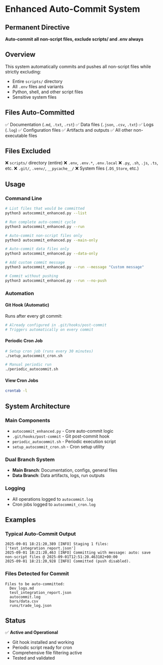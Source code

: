 # Enhanced Auto-Commit System

## Permanent Directive
**Auto-commit all non-script files, exclude scripts/ and .env always**

## Overview
This system automatically commits and pushes all non-script files while strictly excluding:
- Entire `scripts/` directory
- All `.env` files and variants
- Python, shell, and other script files
- Sensitive system files

## Files Auto-Committed
✅ Documentation (`.md`, `.txt`, `.rst`)
✅ Data files (`.json`, `.csv`, `.txt`)
✅ Logs (`.log`)
✅ Configuration files
✅ Artifacts and outputs
✅ All other non-executable files

## Files Excluded
❌ `scripts/` directory (entire)
❌ `.env`, `.env.*`, `.env.local`
❌ `.py`, `.sh`, `.js`, `.ts`, etc.
❌ `.git/`, `.venv/`, `__pycache__/`
❌ System files (`.DS_Store`, etc.)

## Usage

### Command Line
```bash
# List files that would be committed
python3 autocommit_enhanced.py --list

# Run complete auto-commit cycle
python3 autocommit_enhanced.py --run

# Auto-commit non-script files only
python3 autocommit_enhanced.py --main-only

# Auto-commit data files only
python3 autocommit_enhanced.py --data-only

# Add custom commit message
python3 autocommit_enhanced.py --run --message "Custom message"

# Commit without pushing
python3 autocommit_enhanced.py --run --no-push
```

### Automation

#### Git Hook (Automatic)
Runs after every git commit:
```bash
# Already configured in .git/hooks/post-commit
# Triggers automatically on every commit
```

#### Periodic Cron Job
```bash
# Setup cron job (runs every 30 minutes)
./setup_autocommit_cron.sh

# Manual periodic run
./periodic_autocommit.sh
```

#### View Cron Jobs
```bash
crontab -l
```

## System Architecture

### Main Components
- `autocommit_enhanced.py` - Core auto-commit logic
- `.git/hooks/post-commit` - Git post-commit hook
- `periodic_autocommit.sh` - Periodic execution script
- `setup_autocommit_cron.sh` - Cron setup utility

### Dual Branch System
- **Main Branch**: Documentation, configs, general files
- **Data Branch**: Data artifacts, logs, run outputs

### Logging
- All operations logged to `autocommit.log`
- Cron jobs logged to `autocommit_cron.log`

## Examples

### Typical Auto-Commit Output
```
2025-09-01 18:21:20,389 [INFO] Staging 1 files: ['test_integration_report.json']
2025-09-01 18:21:20,463 [INFO] Committing with message: auto: save non-script files @ 2025-09-01T12:51:20.463102+00:00
2025-09-01 18:21:20,928 [INFO] Committed (push disabled).
```

### Files Detected for Commit
```
Files to be auto-committed:
  Dev_logs.md
  test_integration_report.json
  autocommit.log
  bars/data.csv
  runs/trade_log.json
```

## Status
✅ **Active and Operational**
- Git hook installed and working
- Periodic script ready for cron
- Comprehensive file filtering active
- Tested and validated
